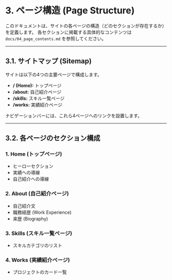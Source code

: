 # 3. ページ構造 (Page Structure)

このドキュメントは、サイトの各ページの構造（どのセクションが存在するか）を定義します。
各セクションに掲載する具体的なコンテンツは `docs/04_page_contents.md` を参照してください。

---

## 3.1. サイトマップ (Sitemap)

サイトは以下の4つの主要ページで構成します。

- **/ (Home):** トップページ
- **/about:** 自己紹介ページ
- **/skills:** スキル一覧ページ
- **/works:** 実績紹介ページ

ナビゲーションバーには、これら4ページへのリンクを設置します。

---

## 3.2. 各ページのセクション構成

### 1. Home (トップページ)

- ヒーローセクション
- 実績への導線
- 自己紹介への導線

### 2. About (自己紹介ページ)

- 自己紹介文
- 職務経歴 (Work Experience)
- 来歴 (Biography)

### 3. Skills (スキル一覧ページ)

- スキルカテゴリのリスト

### 4. Works (実績紹介ページ)

- プロジェクトのカード一覧